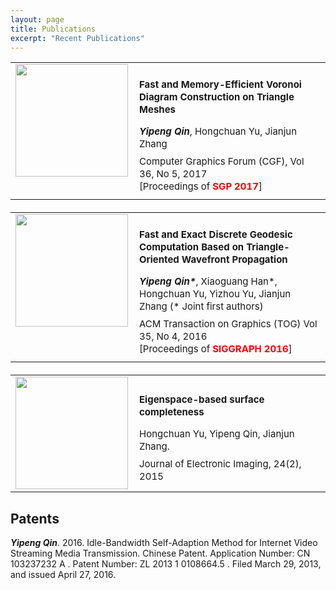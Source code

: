 ```yaml
---
layout: page
title: Publications
excerpt: "Recent Publications"
---
```


<table style="width:100%;margin-bottom: 20px;">
	<tr>
		<td style="vertical-align:top;width:180px;"><img src="../images/2017_SGP.jpg" style="width:180px;"></td>
		<td style="vertical-align:middle; font-size:15px; line-height:20px; margin: 0; padding: 10px;">
				<p style="margin-bottom: 8px;"><strong> Fast and Memory-Efficient Voronoi Diagram Construction on Triangle Meshes </strong> </p>
				<p style="margin-bottom: 8px;"><strong><em>Yipeng Qin</em></strong>, Hongchuan Yu, Jianjun Zhang </p>
				Computer Graphics Forum (CGF), Vol 36, No 5, 2017 
				<br> 
				[Proceedings of <font color="red"><strong>SGP 2017</strong></font>] 
		</td>
	</tr>
</table>

<table style="width:100%;margin-bottom: 20px;">
	<tr>
		<td style="vertical-align:top;width:180px;"><img src="../images/2016_SIGGRAPH.jpg" style="width:180px;"></td>
		<td style="vertical-align:middle;font-size:15px; line-height:20px; margin: 0; padding: 10px;">
				<p style="margin-bottom: 8px;"> <strong> Fast and Exact Discrete Geodesic Computation Based on Triangle-Oriented Wavefront Propagation </strong></p>
				<p style="margin-bottom: 8px;"><strong><em>Yipeng Qin*</em></strong>, Xiaoguang Han*, Hongchuan Yu, Yizhou Yu, Jianjun Zhang (* Joint first authors) </p>
				ACM Transaction on Graphics (TOG) Vol 35, No 4, 2016
				<br/> 
				[Proceedings of <font color="red"><strong>SIGGRAPH 2016</strong></font>]
		</td>
	</tr>
</table>

<table style="width:100%;">
	<tr>
		<td style="vertical-align:top;width:180px;"><img src="../images/2015_JEI.jpg" style="width:180px;"></td>
		<td style="vertical-align:middle;font-size:15px; line-height:20px; margin: 0; padding: 10px;">
				<p style="margin-bottom: 8px;"> <strong> Eigenspace-based surface completeness </strong></p>
				<p style="margin-bottom: 8px;"> Hongchuan Yu, Yipeng Qin, Jianjun Zhang.</p>
				Journal of Electronic Imaging, 24(2), 2015
		</td>
	</tr>
</table>

## Patents

<strong><em>Yipeng Qin</em></strong>. 2016. Idle-Bandwidth Self-Adaption Method for Internet Video Streaming Media Transmission. Chinese Patent. Application Number: CN 103237232 A . Patent Number: ZL 2013 1 0108664.5 . Filed March 29, 2013, and issued April 27, 2016.